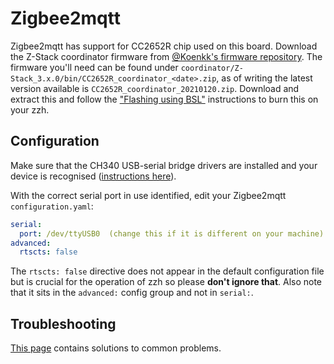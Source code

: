 # Zigbee2mqtt

Zigbee2mqtt has support for CC2652R chip used on this board. Download the Z-Stack coordinator firmware from [@Koenkk's firmware repository](https://github.com/Koenkk/Z-Stack-firmware). The firmware you'll need can be found under `coordinator/Z-Stack_3.x.0/bin/CC2652R_coordinator_<date>.zip`, as of writing the latest version available is `CC2652R_coordinator_20210120.zip`. Download and extract this and follow the ["Flashing using BSL"](#flashing-using-bsl) instructions to burn this on your zzh.

## Configuration

Make sure that the CH340 USB-serial bridge drivers are installed and your device is recognised ([instructions here](#drivers-for-ch340)).

With the correct serial port in use identified, edit your Zigbee2mqtt `configuration.yaml`:

```yaml
serial:
  port: /dev/ttyUSB0  (change this if it is different on your machine)
advanced:
  rtscts: false
```

The `rtscts: false` directive does not appear in the default configuration file but is crucial for the operation of zzh so please **don't ignore that**. 
Also note that it sits in the `advanced:` config group and not in `serial:`.

## Troubleshooting

[This page](/radio-docs/troubleshooting/#zigbee2mqtt) contains solutions to common problems.
